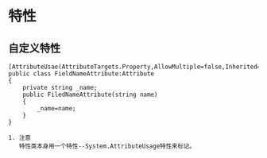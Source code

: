 # 特性

## 自定义特性

    [AttributeUsae(AttributeTargets.Property,AllowMultiple=false,Inherited=false)]
    public class FieldNameAttribute:Attribute
    {
        private string _name;
        public FiledNameAttribute(string name)
        {
            _name=name;
        }
    }

    1. 注意
       特性类本身用一个特性--System.AttributeUsage特性来标记。